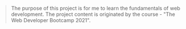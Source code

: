 > The purpose of this project is for me to learn the fundamentals of web development. The project content is originated by the course - "The Web Developer Bootcamp 2021".
